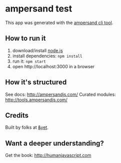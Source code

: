 # ampersand test

This app was generated with the [ampersand cli tool](http://ampersandjs.com/learn/quick-start-guide).

## How to run it

1. download/install [node.js](http://nodejs.org/)
1. install dependencies: `npm install`
1. run it: `npm start`
1. open http://localhost:3000 in a browser

## How it's structured

See docs: http://ampersandjs.com/
Curated modules: http://tools.ampersandjs.com/

## Credits

Built by folks at [&yet](http://andyet.com).

## Want a deeper understanding?

Get the book: http://humanjavascript.com
